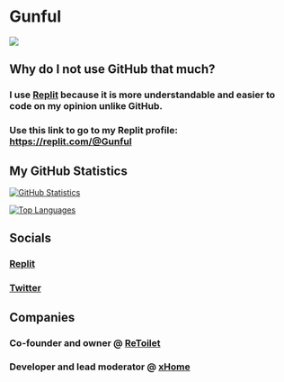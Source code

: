 # Gunful
[![](https://visitor-badge.laobi.icu/badge?page_id=iamtalhaasghar.iamtalhaasghar)](https://github.com/iamtalhaasghar)
## Why do I not use GitHub that much?
### I use [Replit](https://replit.com/@Gunful) because it is more understandable and easier to code on my opinion unlike GitHub.
### Use this link to go to my Replit profile: https://replit.com/@Gunful

## My GitHub Statistics
[![GitHub Statistics](https://github-readme-stats.vercel.app/api?username=Gunful&show_icons=true&theme=cobalt&count_private=true&include_all_commits=true)](https://github.com/anuraghazra/github-readme-stats)

[![Top Languages](https://github-readme-stats.vercel.app/api/top-langs/?username=Gunful&langs_count=10&theme=cobalt&layout=compact)](https://github.com/anuraghazra/github-readme-stats)

## Socials
### [Replit](https://replit.com/@Gunful)
### [Twitter](https://twitter.com/RealGunful)

## Companies
### Co-founder and owner @ [ReToilet](https://retoilet.github.io)
### Developer and lead moderator @ [xHome](https://xhome.coderrudra.repl.co)
